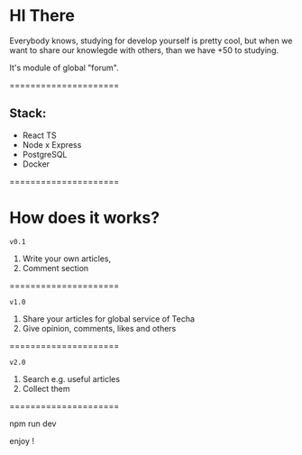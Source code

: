 # HI There

Everybody knows, studying for develop yourself is pretty cool, but when we want to share our knowlegde with others,
than we have +50 to studying.

It's module of global "forum".

=====================

## Stack:

- React TS
- Node x Express
- PostgreSQL
- Docker

=====================

# How does it works?

    v0.1
1. Write your own articles,
2. Comment section

=====================

    v1.0
1. Share your articles for global service of Techa
2. Give opinion, comments, likes and others

=====================

    v2.0
1. Search e.g. useful articles
2. Collect them

=====================

npm run dev 

enjoy !